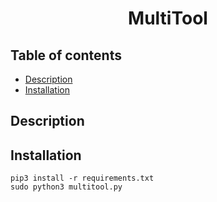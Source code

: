 <div style="text-align:center;">
    <h1>MultiTool</h1>
</div>

<h2>Table of contents</h2>

- [Description](#description)
- [Installation](#installation)


## Description

## Installation

    pip3 install -r requirements.txt
    sudo python3 multitool.py